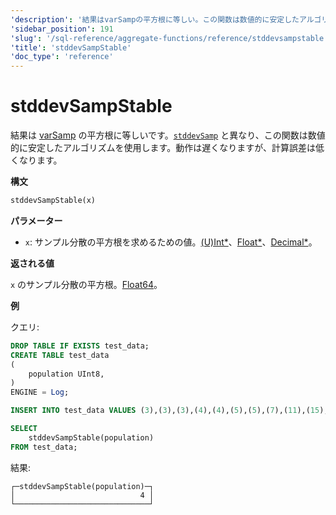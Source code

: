 ```yaml
---
'description': '結果はvarSampの平方根に等しい。この関数は数値的に安定したアルゴリズムを使用しています。'
'sidebar_position': 191
'slug': '/sql-reference/aggregate-functions/reference/stddevsampstable'
'title': 'stddevSampStable'
'doc_type': 'reference'
---
```



# stddevSampStable

結果は [varSamp](../../../sql-reference/aggregate-functions/reference/varsamp.md) の平方根に等しいです。[`stddevSamp`](../reference/stddevsamp.md) と異なり、この関数は数値的に安定したアルゴリズムを使用します。動作は遅くなりますが、計算誤差は低くなります。

**構文**

```sql
stddevSampStable(x)
```

**パラメーター**

- `x`: サンプル分散の平方根を求めるための値。[(U)Int*](../../data-types/int-uint.md)、[Float*](../../data-types/float.md)、[Decimal*](../../data-types/decimal.md)。

**返される値**

`x` のサンプル分散の平方根。[Float64](../../data-types/float.md)。

**例**

クエリ:

```sql
DROP TABLE IF EXISTS test_data;
CREATE TABLE test_data
(
    population UInt8,
)
ENGINE = Log;

INSERT INTO test_data VALUES (3),(3),(3),(4),(4),(5),(5),(7),(11),(15);

SELECT
    stddevSampStable(population)
FROM test_data;
```

結果:

```response
┌─stddevSampStable(population)─┐
│                            4 │
└──────────────────────────────┘
```
